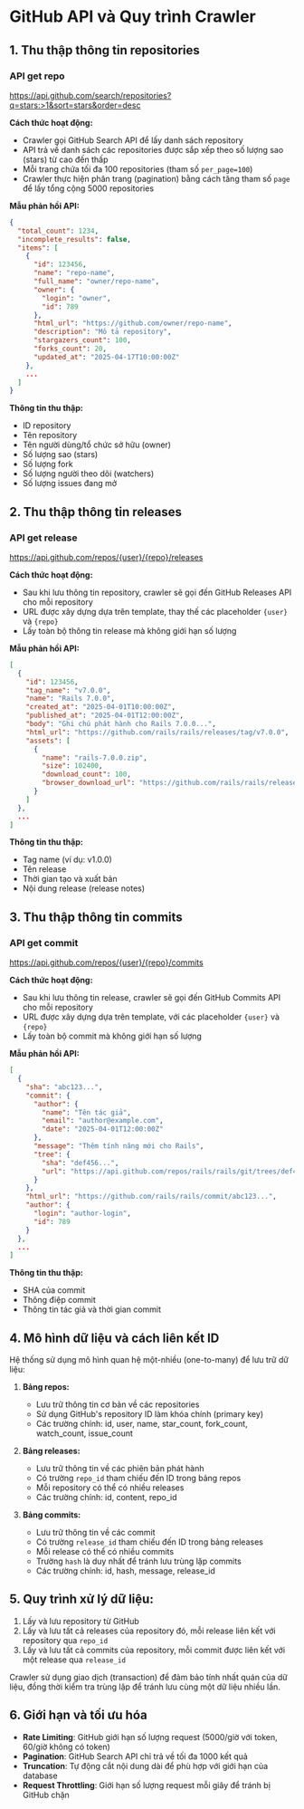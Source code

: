 # GitHub API và Quy trình Crawler

## 1. Thu thập thông tin repositories

### API get repo
https://api.github.com/search/repositories?q=stars:>1&sort=stars&order=desc

**Cách thức hoạt động:**
- Crawler gọi GitHub Search API để lấy danh sách repository
- API trả về danh sách các repositories được sắp xếp theo số lượng sao (stars) từ cao đến thấp
- Mỗi trang chứa tối đa 100 repositories (tham số `per_page=100`)
- Crawler thực hiện phân trang (pagination) bằng cách tăng tham số `page` để lấy tổng cộng 5000 repositories

**Mẫu phản hồi API:**
```json
{
  "total_count": 1234,
  "incomplete_results": false,
  "items": [
    {
      "id": 123456,
      "name": "repo-name",
      "full_name": "owner/repo-name",
      "owner": {
        "login": "owner",
        "id": 789
      },
      "html_url": "https://github.com/owner/repo-name",
      "description": "Mô tả repository",
      "stargazers_count": 100,
      "forks_count": 20,
      "updated_at": "2025-04-17T10:00:00Z"
    },
    ...
  ]
}
```

**Thông tin thu thập:**
- ID repository
- Tên repository
- Tên người dùng/tổ chức sở hữu (owner)
- Số lượng sao (stars)
- Số lượng fork
- Số lượng người theo dõi (watchers)
- Số lượng issues đang mở

## 2. Thu thập thông tin releases

### API get release
https://api.github.com/repos/{user}/{repo}/releases

**Cách thức hoạt động:**
- Sau khi lưu thông tin repository, crawler sẽ gọi đến GitHub Releases API cho mỗi repository
- URL được xây dựng dựa trên template, thay thế các placeholder `{user}` và `{repo}`
- Lấy toàn bộ thông tin release mà không giới hạn số lượng

**Mẫu phản hồi API:**
```json
[
  {
    "id": 123456,
    "tag_name": "v7.0.0",
    "name": "Rails 7.0.0",
    "created_at": "2025-04-01T10:00:00Z",
    "published_at": "2025-04-01T12:00:00Z",
    "body": "Ghi chú phát hành cho Rails 7.0.0...",
    "html_url": "https://github.com/rails/rails/releases/tag/v7.0.0",
    "assets": [
      {
        "name": "rails-7.0.0.zip",
        "size": 102400,
        "download_count": 100,
        "browser_download_url": "https://github.com/rails/rails/releases/download/v7.0.0/rails-7.0.0.zip"
      }
    ]
  },
  ...
]
```

**Thông tin thu thập:**
- Tag name (ví dụ: v1.0.0)
- Tên release
- Thời gian tạo và xuất bản
- Nội dung release (release notes)

## 3. Thu thập thông tin commits

### API get commit
https://api.github.com/repos/{user}/{repo}/commits

**Cách thức hoạt động:**
- Sau khi lưu thông tin release, crawler sẽ gọi đến GitHub Commits API cho mỗi repository
- URL được xây dựng dựa trên template, với các placeholder `{user}` và `{repo}`
- Lấy toàn bộ commit mà không giới hạn số lượng

**Mẫu phản hồi API:**
```json
[
  {
    "sha": "abc123...",
    "commit": {
      "author": {
        "name": "Tên tác giả",
        "email": "author@example.com",
        "date": "2025-04-01T12:00:00Z"
      },
      "message": "Thêm tính năng mới cho Rails",
      "tree": {
        "sha": "def456...",
        "url": "https://api.github.com/repos/rails/rails/git/trees/def456..."
      }
    },
    "html_url": "https://github.com/rails/rails/commit/abc123...",
    "author": {
      "login": "author-login",
      "id": 789
    }
  },
  ...
]
```

**Thông tin thu thập:**
- SHA của commit
- Thông điệp commit
- Thông tin tác giả và thời gian commit

## 4. Mô hình dữ liệu và cách liên kết ID

Hệ thống sử dụng mô hình quan hệ một-nhiều (one-to-many) để lưu trữ dữ liệu:

1. **Bảng repos:**
   - Lưu trữ thông tin cơ bản về các repositories
   - Sử dụng GitHub's repository ID làm khóa chính (primary key)
   - Các trường chính: id, user, name, star_count, fork_count, watch_count, issue_count

2. **Bảng releases:**
   - Lưu trữ thông tin về các phiên bản phát hành
   - Có trường `repo_id` tham chiếu đến ID trong bảng repos
   - Mỗi repository có thể có nhiều releases
   - Các trường chính: id, content, repo_id

3. **Bảng commits:**
   - Lưu trữ thông tin về các commit
   - Có trường `release_id` tham chiếu đến ID trong bảng releases
   - Mỗi release có thể có nhiều commits
   - Trường `hash` là duy nhất để tránh lưu trùng lặp commits
   - Các trường chính: id, hash, message, release_id

## 5. Quy trình xử lý dữ liệu:

1. Lấy và lưu repository từ GitHub
2. Lấy và lưu tất cả releases của repository đó, mỗi release liên kết với repository qua `repo_id`
3. Lấy và lưu tất cả commits của repository, mỗi commit được liên kết với một release qua `release_id`

Crawler sử dụng giao dịch (transaction) để đảm bảo tính nhất quán của dữ liệu, đồng thời kiểm tra trùng lặp để tránh lưu cùng một dữ liệu nhiều lần.

## 6. Giới hạn và tối ưu hóa

- **Rate Limiting**: GitHub giới hạn số lượng request (5000/giờ với token, 60/giờ không có token)
- **Pagination**: GitHub Search API chỉ trả về tối đa 1000 kết quả
- **Truncation**: Tự động cắt nội dung dài để phù hợp với giới hạn của database
- **Request Throttling**: Giới hạn số lượng request mỗi giây để tránh bị GitHub chặn


